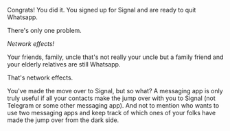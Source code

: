 Congrats! You did it. You signed up for Signal and are ready to quit Whatsapp.

There's only one problem.

*Network effects!*

Your friends, family, uncle that's not really your uncle but a family friend and your elderly relatives are still Whatsapp. 

That's network effects.

You've made the move over to Signal, but so what? A messaging app is only truly useful if all your contacts make the jump over with you to Signal (not Telegram or some other messaging app). And not to mention who wants to use two messaging apps and keep track of which ones of your folks have made the jump over from the dark side.



